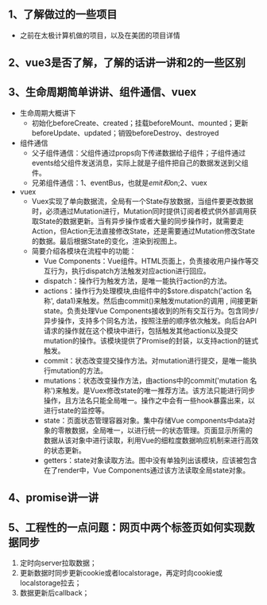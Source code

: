 #

## 1、了解做过的一些项目
+ 之前在太极计算机做的项目，以及在美团的项目详情

## 2、vue3是否了解，了解的话讲一讲和2的一些区别

## 3、生命周期简单讲讲、组件通信、vuex
+ 生命周期大概讲下
  + 初始化beforeCreate、created；挂载beforeMount、mounted；更新beforeUpdate、updated；销毁beforeDestroy、destroyed
+ 组件通信
  + 父子组件通信：父组件通过props向下传递数据给子组件；子组件通过events给父组件发送消息，实际上就是子组件把自己的数据发送到父组件。
  + 兄弟组件通信：1、eventBus，也就是$emit和$on;2、vuex
+ vuex
  + Vuex实现了单向数据流，全局有一个State存放数据，当组件要更改数据时，必须通过Mutation进行，Mutation同时提供订阅者模式供外部调用获取State的数据更新。当有异步操作或者大量的同步操作时，就需要走Action，但Action无法直接修改State，还是需要通过Mutation修改State的数据。最后根据State的变化，渲染到视图上。
  + 简要介绍各模块在流程中的功能：
    + Vue Components：Vue组件。HTML页面上，负责接收用户操作等交互行为，执行dispatch方法触发对应action进行回应。
    + dispatch：操作行为触发方法，是唯一能执行action的方法。
    + actions：操作行为处理模块,由组件中的$store.dispatch('action 名称', data1)来触发。然后由commit()来触发mutation的调用 , 间接更新 state。负责处理Vue Components接收到的所有交互行为。包含同步/异步操作，支持多个同名方法，按照注册的顺序依次触发。向后台API请求的操作就在这个模块中进行，包括触发其他action以及提交mutation的操作。该模块提供了Promise的封装，以支持action的链式触发。
    + commit：状态改变提交操作方法。对mutation进行提交，是唯一能执行mutation的方法。
    + mutations：状态改变操作方法，由actions中的commit('mutation 名称')来触发。是Vuex修改state的唯一推荐方法。该方法只能进行同步操作，且方法名只能全局唯一。操作之中会有一些hook暴露出来，以进行state的监控等。
    + state：页面状态管理容器对象。集中存储Vue components中data对象的零散数据，全局唯一，以进行统一的状态管理。页面显示所需的数据从该对象中进行读取，利用Vue的细粒度数据响应机制来进行高效的状态更新。
    + getters：state对象读取方法。图中没有单独列出该模块，应该被包含在了render中，Vue Components通过该方法读取全局state对象。

## 4、promise讲一讲

## 5、工程性的一点问题：网页中两个标签页如何实现数据同步

1. 定时向server拉取数据；
2. 更新数据时同步更新cookie或者localstorage，再定时向cookie或localstorage拉去；
3. 数据更新后callback；